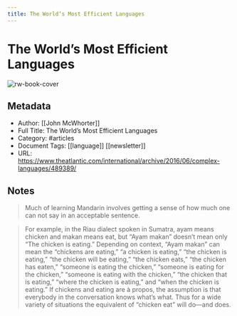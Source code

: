 ```yaml
---
title: The World’s Most Efficient Languages
---
```

# The World’s Most Efficient Languages

![rw-book-cover](https://readwise-assets.s3.amazonaws.com/static/images/article3.5c705a01b476.png)

## Metadata
- Author: [[John McWhorter]]
- Full Title: The World’s Most Efficient Languages
- Category: #articles
- Document Tags: [[language]] [[newsletter]] 
- URL: https://www.theatlantic.com/international/archive/2016/06/complex-languages/489389/

## Notes
> Much of learning Mandarin involves getting a sense of how much one can not say in an acceptable sentence.

> For example, in the Riau dialect spoken in Sumatra, ayam means chicken and makan means eat, but “Ayam makan” doesn’t mean only “The chicken is eating.” Depending on context, “Ayam makan” can mean the “chickens are eating,” “a chicken is eating,” “the chicken is eating,” “the chicken will be eating,” “the chicken eats,” “the chicken has eaten,” “someone is eating the chicken,” “someone is eating for the chicken,” “someone is eating with the chicken,” “the chicken that is eating,” “where the chicken is eating,” and “when the chicken is eating.” If chickens and eating are à propos, the assumption is that everybody in the conversation knows what’s what. Thus for a wide variety of situations the equivalent of “chicken eat” will do—and does.

